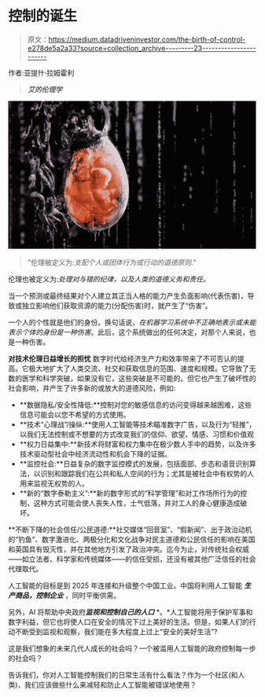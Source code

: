 # 控制的诞生

> 原文：<https://medium.datadriveninvestor.com/the-birth-of-control-e278de5a2a33?source=collection_archive---------23----------------------->

作者:亚提什·拉姆霍利

> ***艾的伦理学***

![](img/20d6b5fc2a01f4bd6a7c86c7087b9086.png)

> "伦理被定义为:*支配个人或团体行为或行动的道德原则."*

伦理也被定义为:*处理对与错的纪律，以及人类的道德义务和责任。*

当一个预测或最终结果对个人建立其正当人格的能力产生负面影响(代表伤害)，导致或独立影响他们获取资源的能力(分配伤害)时，就产生了“伤害”。

一个人的个性就是他们的身份。换句话说，*在机器学习系统中不正确地表示或未能表示个体的身份是一种伤害*。此后，这个系统做出的任何决定，对那个人来说，也是一种伤害。

**对技术伦理日益增长的担忧**
数字时代给经济生产力和效率带来了不可否认的提高。它极大地扩大了人类交流、社交和获取信息的范围、速度和规模。它导致了无数的医学和科学突破，如果没有它，这些突破是不可能的。但它也产生了破坏性的社会影响，并产生了许多新的或放大的道德风险，例如:

*   **数据隐私/安全性降低:**控制对您的敏感信息的访问变得越来越困难，这些信息可能会以您不希望的方式使用。
*   **技术“心理战”/操纵:**使用人工智能等技术瞄准数字广告，以及行为“轻推”，以我们无法控制或不想要的方式改变我们的信仰、欲望、情感、习惯和价值观
*   **权力日益集中:**新技术将财富和权力集中在极少数人手中的趋势，以及许多技术驱动型社会中经济流动性和机会下降的证据。
*   **监控社会:**日益复杂的数字监控模式的发展，包括面部、步态和语音识别算法，以识别和跟踪我们在公共和私人空间的行为；尤其是被社会中有权势的人用来监视无权势的人。
*   **新的“数字泰勒主义”:**新的数字形式的“科学管理”和对工作场所行为的控制，这种方式可能会使人丧失人性，士气低落，并对工人的身心健康造成破坏。

**不断下降的社会信任/公民道德:**社交媒体“回音室”、“假新闻”、出于政治动机的“钓鱼”、数字激进化、两极分化和文化战争对民主道德和公民信任的影响在美国和英国具有毁灭性，并在其他地方引发了政治冲突。迄今为止，对传统社会权威——如立法者、科学家和传统媒体——的信任受损，还没有被其他广泛信任的社会代理取代。

人工智能的目标是到 2025 年连接和升级整个中国工业。中国将利用人工智能 ***生产商品，控制企业*** ，同时平衡供需。

另外，AI 将帮助中央政府***监视和控制自己的人口*** *。*人工智能将用于保护军事和数字利益，但它也将使人口在安全的情况下过上美好的生活。但是，如果人们的行动不断受到监视和观察，我们能在多大程度上过上“安全的美好生活”?

这是我们想象的未来几代人成长的社会吗？一个被滥用人工智能的政府控制每一步的社会吗？

告诉我们，你对人工智能控制我们的日常生活有什么看法？作为一个社区(和人类)，我们应该做些什么来减轻和防止人工智能被错误地使用？